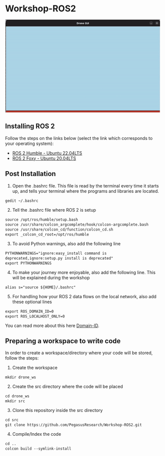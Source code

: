 # Workshop-ROS2

<p align = "center">
<a target="_blank"><img src="readme_animation.gif" alt="Workshop Animation GIF" height="300"/></a
</p>

## Installing ROS 2

Follow the steps on the links below (select the link which corresponds to your operating system):
- [ROS 2 Humble - Ubuntu 22.04LTS](https://docs.ros.org/en/humble/Installation/Ubuntu-Install-Debians.html)
- [ROS 2 Foxy - Ubuntu 20.04LTS](https://docs.ros.org/en/foxy/Installation/Ubuntu-Install-Debians.html)

## Post Installation

1) Open the .bashrc file. This file is read by the terminal every time it starts up, and tells your terminal where the programs and libraries are located.
```
gedit ~/.bashrc
```

2) Tell the .bashrc file where ROS 2 is setup
```
source /opt/ros/humble/setup.bash
source /usr/share/colcon_argcomplete/hook/colcon-argcomplete.bash
source /usr/share/colcon_cd/function/colcon_cd.sh
export _colcon_cd_root=/opt/ros/humble
```

3) To avoid Python warnings, also add the following line
```
PYTHONWARNINGS="ignore:easy_install command is deprecated,ignore:setup.py install is deprecated"
export PYTHONWARNINGS
```

4) To make your journey more enjoyable, also add the following line. This will be explained during the workshop
```
alias s="source ${HOME}/.bashrc"
```

5) For handling how your ROS 2 data flows on the local network, also add these optional lines
```
export ROS_DOMAIN_ID=0
export ROS_LOCALHOST_ONLY=0
```
You can read more about this here [Domain-ID](https://docs.ros.org/en/humble/Concepts/About-Domain-ID.html).

## Preparing a workspace to write code

In order to create a workspace/directory where your code will be stored, follow the steps:

1) Create the workspace
```
mkdir drone_ws
```

2) Create the src directory where the code will be placed
```
cd drone_ws
mkdir src
```
3) Clone this repository inside the src directory
```
cd src
git clone https://github.com/PegasusResearch/Workshop-ROS2.git
```
4) Compile/Index the code
```
cd ..
colcon build --symlink-install
```
